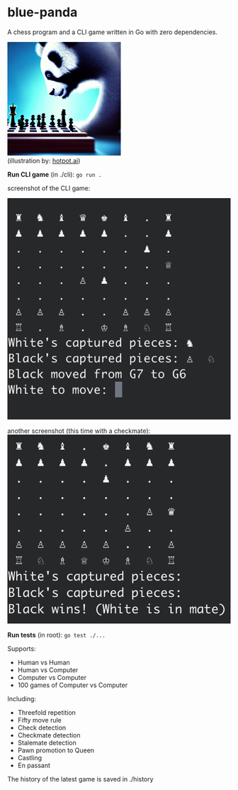 # blue-panda

A chess program and a CLI game written in Go with zero dependencies.  

![blue-panda](./blue-panda.PNG)  
(illustration by: [hotpot.ai](https://hotpot.ai/))



**Run CLI game** (in ./cli): ```go run .```  

screenshot of the CLI game:  

![cli](./cli.PNG)  

another screenshot (this time with a checkmate):  
![cli](./fools.mate.PNG)  

**Run tests** (in root): ```go test ./...```  

Supports:  
* Human vs Human
* Human vs Computer
* Computer vs Computer
* 100 games of Computer vs Computer

Including:
* Threefold repetition  
* Fifty move rule
* Check detection
* Checkmate detection
* Stalemate detection
* Pawn promotion to Queen  
* Castling
* En passant  


The history of the latest game is saved in ./history



